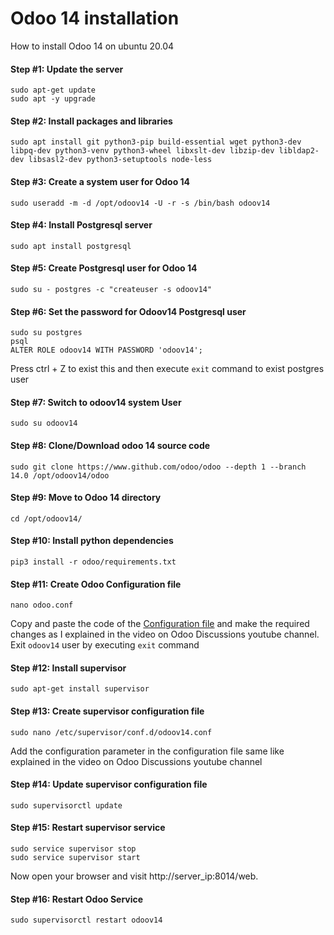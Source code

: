 # Odoo 14 installation
How to install Odoo 14 on ubuntu 20.04
#### Step #1: Update the server
```
sudo apt-get update
sudo apt -y upgrade
```
#### Step #2: Install packages and libraries
```
sudo apt install git python3-pip build-essential wget python3-dev libpq-dev python3-venv python3-wheel libxslt-dev libzip-dev libldap2-dev libsasl2-dev python3-setuptools node-less
```
#### Step #3: Create a system user for Odoo 14
```
sudo useradd -m -d /opt/odoov14 -U -r -s /bin/bash odoov14
```
#### Step #4: Install Postgresql server
```
sudo apt install postgresql
```
#### Step #5: Create Postgresql user for Odoo 14
```
sudo su - postgres -c "createuser -s odoov14"
```
#### Step #6: Set the password for Odoov14 Postgresql user
```
sudo su postgres
psql
ALTER ROLE odoov14 WITH PASSWORD 'odoov14';
```
Press ctrl + Z to exist this and then execute `exit` command to exist postgres user
#### Step #7: Switch to odoov14 system User
```
sudo su odoov14
```
#### Step #8: Clone/Download odoo 14 source code
```
sudo git clone https://www.github.com/odoo/odoo --depth 1 --branch 14.0 /opt/odoov14/odoo
```
#### Step #9: Move to Odoo 14 directory
```
cd /opt/odoov14/
```
#### Step #10: Install python dependencies
```
pip3 install -r odoo/requirements.txt
```
#### Step #11: Create Odoo Configuration file
```
nano odoo.conf
```
Copy and paste the code of the [Configuration file](https://github.com/younismahsud/odoo14_configuration_file) and make the required changes as I explained in the video on Odoo Discussions youtube channel.
Exit `odoov14` user by executing `exit` command
#### Step #12: Install supervisor
```
sudo apt-get install supervisor
```
#### Step #13: Create supervisor configuration file
```
sudo nano /etc/supervisor/conf.d/odoov14.conf
```
Add the configuration parameter in the configuration file same like explained in the video on Odoo Discussions youtube channel
#### Step #14: Update supervisor configuration file
```
sudo supervisorctl update
```
#### Step #15: Restart supervisor service
```
sudo service supervisor stop
sudo service supervisor start
```
Now open your browser and visit http://server_ip:8014/web.
#### Step #16: Restart Odoo Service
```
sudo supervisorctl restart odoov14
```
